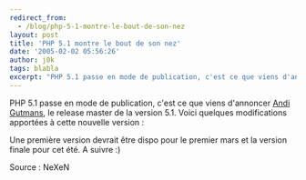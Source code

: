 ```yaml
---
redirect_from:
  - /blog/php-5-1-montre-le-bout-de-son-nez
layout: post
title: 'PHP 5.1 montre le bout de son nez'
date: '2005-02-02 05:56:26'
author: j0k
tags: blabla
excerpt: "PHP 5.1 passe en mode de publication, c'est ce que viens d'annoncer [Andi Gutmans](http://news.php.net/php.internals/14469), le release master de la version 5.1.     \nVoici quelques modifications apportées à cette nouvelle version :    )"
---
```


PHP 5.1 passe en mode de publication, c'est ce que viens d'annoncer [Andi Gutmans](http://news.php.net/php.internals/14469), le release master de la version 5.1.
Voici quelques modifications apportées à cette nouvelle version :

Une première version devrait être dispo pour le premier mars et la version finale pour cet été. A suivre :)

Source : NeXeN
